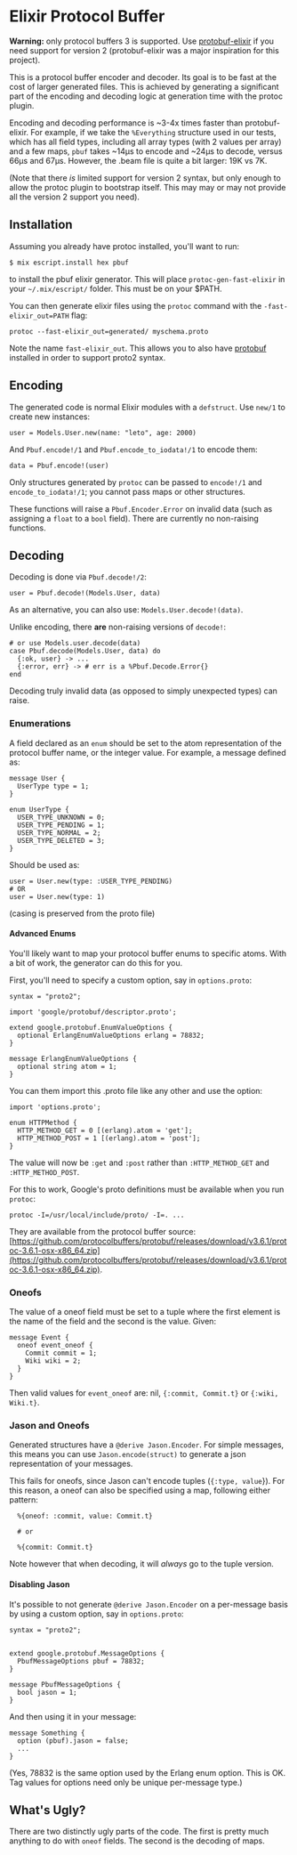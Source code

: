 # Elixir Protocol Buffer 

**Warning:** only protocol buffers 3 is supported. Use [protobuf-elixir](https://github.com/tony612/protobuf-elixir) if you need support for version 2 (protobuf-elixir was a major inspiration for this project).

This is a protocol buffer encoder and decoder. Its goal is to be fast at the cost of larger generated files. This is achieved by generating a significant part of the encoding and decoding logic at generation time with the protoc plugin.

Encoding and decoding performance is ~3-4x times faster than protobuf-elixir. For example, if we take the `%Everything` structure used in our tests, which has all field types, including all array types (with 2 values per array) and a few maps, `pbuf` takes ~14µs to encode and ~24µs to decode, versus 66µs and 67µs. However, the .beam file is quite a bit larger: 19K vs 7K.

(Note that there _is_ limited support for version 2 syntax, but only enough to allow the protoc plugin to bootstrap itself. This may may or may not provide all the version 2 support you need).

## Installation
Assuming you already have protoc installed, you'll want to run:

    $ mix escript.install hex pbuf

to install the pbuf elixir generator. This will place `protoc-gen-fast-elixir` in your `~/.mix/escript/` folder. This must be on your $PATH.

You can then generate elixir files using the `protoc` command with the `-fast-elixir_out=PATH` flag:

    protoc --fast-elixir_out=generated/ myschema.proto 

Note the name `fast-elixir_out`. This allows you to also have [protobuf](https://github.com/tony612/protobuf-elixir) installed in order to support proto2 syntax.

## Encoding
The generated code is normal Elixir modules with a `defstruct`. Use `new/1` to create new instances:

    user = Models.User.new(name: "leto", age: 2000)

And `Pbuf.encode!/1` and `Pbuf.encode_to_iodata!/1` to encode them:

    data = Pbuf.encode!(user)

Only structures generated by `protoc` can be passed to `encode!/1` and `encode_to_iodata!/1`; you cannot pass maps or other structures.

These functions will raise a `Pbuf.Encoder.Error` on invalid data (such as assigning a `float` to a `bool` field). There are currently no non-raising functions.

## Decoding
Decoding is done via `Pbuf.decode!/2`:
    
    user = Pbuf.decode!(Models.User, data)

As an alternative, you can also use: `Models.User.decode!(data)`.

Unlike encoding, there **are** non-raising versions of `decode!`:
  
    # or use Models.user.decode(data)
    case Pbuf.decode(Models.User, data) do
      {:ok, user} -> ...
      {:error, err} -> # err is a %Pbuf.Decode.Error{}
    end

Decoding truly invalid data (as opposed to simply unexpected types) can raise.

### Enumerations
A field declared as an `enum` should be set to the atom representation of the protocol buffer name, or the integer value. For example, a message defined as:

    message User {
      UserType type = 1;
    }

    enum UserType {
      USER_TYPE_UNKNOWN = 0;
      USER_TYPE_PENDING = 1;
      USER_TYPE_NORMAL = 2;
      USER_TYPE_DELETED = 3;
    }

Should be used as:

    user = User.new(type: :USER_TYPE_PENDING)
    # OR
    user = User.new(type: 1)

(casing is preserved from the proto file)

#### Advanced Enums
You'll likely want to map your protocol buffer enums to specific atoms. With a bit of work, the generator can do this for you.

First, you'll need to specify a custom option, say in `options.proto`:

```
syntax = "proto2";

import 'google/protobuf/descriptor.proto';

extend google.protobuf.EnumValueOptions {
  optional ErlangEnumValueOptions erlang = 78832;
}

message ErlangEnumValueOptions {
  optional string atom = 1;
}
```

You can them import this .proto file like any other and use the option:

```
import 'options.proto';

enum HTTPMethod {
  HTTP_METHOD_GET = 0 [(erlang).atom = 'get'];
  HTTP_METHOD_POST = 1 [(erlang).atom = 'post'];
}
```

The value will now be `:get` and `:post` rather than `:HTTP_METHOD_GET` and `:HTTP_METHOD_POST`.

For this to work, Google's proto definitions must be available when you run `protoc`:

```
protoc -I=/usr/local/include/proto/ -I=. ...
```

They are available from the protocol buffer source: [https://github.com/protocolbuffers/protobuf/releases/download/v3.6.1/protoc-3.6.1-osx-x86_64.zip](https://github.com/protocolbuffers/protobuf/releases/download/v3.6.1/protoc-3.6.1-osx-x86_64.zip).


### Oneofs
The value of a oneof field must be set to a tuple where the first element is the name of the field and the second is the value. Given:

    message Event {
      oneof event_oneof {
        Commit commit = 1;
        Wiki wiki = 2;
      }
    }

Then valid values for `event_oneof` are: nil, `{:commit, Commit.t}` or `{:wiki, Wiki.t}`.

### Jason and Oneofs
Generated structures have a `@derive Jason.Encoder`. For simple messages, this means you can use `Jason.encode(struct)` to generate a json representation of your messages.

This fails for oneofs, since Jason can't encode tuples (`{:type, value`}). For this reason, a oneof can also be specified using a map, following either pattern:

```
  %{oneof: :commit, value: Commit.t}

  # or

  %{commit: Commit.t}
```

Note however that when decoding, it will _always_ go to the tuple version.

#### Disabling Jason
It's possible to not generate `@derive Jason.Encoder` on a per-message basis by using a custom option, say in `options.proto`:

```
syntax = "proto2";


extend google.protobuf.MessageOptions {
  PbufMessageOptions pbuf = 78832;
}

message PbufMessageOptions {
  bool jason = 1;
}
```

And then using it in your message:

```
message Something {
  option (pbuf).jason = false;
  ...
}
```

(Yes, 78832 is the same option used by the Erlang enum option. This is OK. Tag values for options need only be unique per-message type.)


## What's Ugly?
There are two distinctly ugly parts of the code. The first is pretty much anything to do with `oneof` fields. The second is the decoding of maps.

